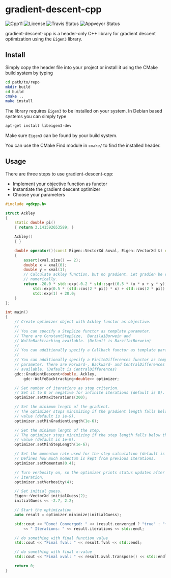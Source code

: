 # gradient-descent-cpp

![Cpp11](https://img.shields.io/badge/C%2B%2B-11-blue.svg)
![License](https://img.shields.io/packagist/l/doctrine/orm.svg)
![Travis Status](https://travis-ci.org/Rookfighter/gradient-descent-cpp.svg?branch=master)
![Appveyor Status](https://ci.appveyor.com/api/projects/status/66uh2rua4sijj4y9?svg=true)

gradient-descent-cpp is a header-only C++ library for gradient descent
optimization using the ```Eigen3``` library.

## Install

Simply copy the header file into your project or install it using
the CMake build system by typing

```bash
cd path/to/repo
mkdir build
cd build
cmake ..
make install
```

The library requires ```Eigen3``` to be installed on your system.
In Debian based systems you can simply type

```bash
apt-get install libeigen3-dev
```

Make sure ```Eigen3``` can be found by your build system.

You can use the CMake Find module in ```cmake/``` to find the installed header.

## Usage

There are three steps to use gradient-descent-cpp:

* Implement your objective function as functor
* Instantiate the gradient descent optimizer
* Choose your parameters

```cpp
#include <gdcpp.h>

struct Ackley
{
    static double pi()
    { return 3.141592653589; }

    Ackley()
    { }

    double operator()(const Eigen::VectorXd &xval, Eigen::VectorXd &) const
    {
        assert(xval.size() == 2);
        double x = xval(0);
        double y = xval(1);
        // Calculate ackley function, but no gradient. Let gradien be estimated
        // numerically.
        return -20.0 * std::exp(-0.2 * std::sqrt(0.5 * (x * x + y * y))) -
            std::exp(0.5 * (std::cos(2 * pi() * x) + std::cos(2 * pi() * y))) +
            std::exp(1) + 20.0;
    }
};

int main()
{
    // Create optimizer object with Ackley functor as objective.
    //
    // You can specify a StepSize functor as template parameter.
    // There are ConstantStepSize,  BarzilaiBorwein and
    // WolfeBacktracking available. (Default is BarzilaiBorwein)
    //
    // You can additionally specify a Callback functor as template parameter.
    //
    // You can additionally specify a FiniteDifferences functor as template
    // parameter. There are Forward-, Backward- and CentralDifferences
    // available. (Default is CentralDifferences)
    gdc::GradientDescent<double, Ackley,
        gdc::WolfeBacktracking<double>> optimizer;

    // Set number of iterations as stop criterion.
    // Set it to 0 or negative for infinite iterations (default is 0).
    optimizer.setMaxIterations(200);

    // Set the minimum length of the gradient.
    // The optimizer stops minimizing if the gradient length falls below this
    // value (default is 1e-9).
    optimizer.setMinGradientLength(1e-6);

    // Set the minimum length of the step.
    // The optimizer stops minimizing if the step length falls below this
    // value (default is 1e-9).
    optimizer.setMinStepLength(1e-6);

    // Set the momentum rate used for the step calculation (default is 0.0).
    // Defines how much momentum is kept from previous iterations.
    optimizer.setMomentum(0.4);

    // Turn verbosity on, so the optimizer prints status updates after each
    // iteration.
    optimizer.setVerbosity(4);

    // Set initial guess.
    Eigen::VectorXd initialGuess(2);
    initialGuess << -2.7, 2.2;

    // Start the optimization
    auto result = optimizer.minimize(initialGuess);

    std::cout << "Done! Converged: " << (result.converged ? "true" : "false")
        << " Iterations: " << result.iterations << std::endl;

    // do something with final function value
    std::cout << "Final fval: " << result.fval << std::endl;

    // do something with final x-value
    std::cout << "Final xval: " << result.xval.transpose() << std::endl;

    return 0;
}
```
